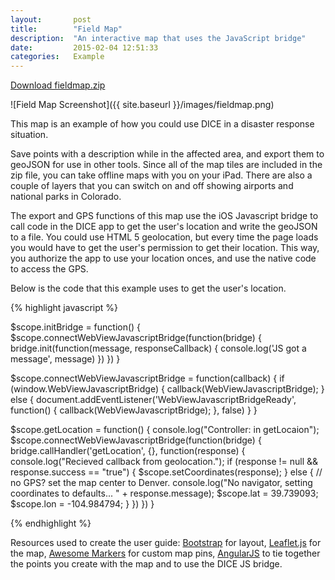 ```yaml
---
layout:       post
title:        "Field Map"
description:  "An interactive map that uses the JavaScript bridge"
date:         2015-02-04 12:51:33
categories:   Example
---
```

[Download fieldmap.zip][zip]

![Field Map Screenshot]({{ site.baseurl }}/images/fieldmap.png)

This map is an example of how you could use DICE in a disaster response situation.

Save points with a description while in the affected area, and export them to geoJSON for use in other tools. Since all of the map tiles are included in the zip file, you can take offline maps with you on your iPad. There are also a couple of layers that you can switch on and off showing airports and national parks in Colorado. 

The export and GPS functions of this map use the iOS Javascript bridge to call code in the DICE app to get the user's location and write the geoJSON to a file. You could use HTML 5 geolocation, but every time the page loads you would have to get the user's permission to get their location. This way, you authorize the app to use your location onces, and use the native code to access the GPS.

Below is the code that this example uses to get the user's location.

{% highlight javascript %}

  $scope.initBridge = function() {
    $scope.connectWebViewJavascriptBridge(function(bridge) {
      bridge.init(function(message, responseCallback) {
        console.log('JS got a message', message)
      })
    })
  }

  $scope.connectWebViewJavascriptBridge = function(callback) {
    if (window.WebViewJavascriptBridge) {
      callback(WebViewJavascriptBridge);
    } else {
      document.addEventListener('WebViewJavascriptBridgeReady', function() {
        callback(WebViewJavascriptBridge);
      }, false)
    }
  }

  $scope.getLocation = function() {
    console.log("Controller: in getLocaion");
    $scope.connectWebViewJavascriptBridge(function(bridge) {
      bridge.callHandler('getLocation', {}, function(response) {
        console.log("Recieved callback from geolocation.");
        if (response != null && response.success == "true") {
          $scope.setCoordinates(response);
        } else { // no GPS? set the map center to Denver.
          console.log("No navigator, setting coordinates to defaults... " + response.message);
          $scope.lat = 39.739093;
          $scope.lon = -104.984794;
        }
      })
    })
  }
  
{% endhighlight %}

Resources used to create the user guide: [Bootstrap][bootstrap] for layout, [Leaflet.js][leaflet] for the map, [Awesome Markers][awesome] for custom map pins, [AngularJS][angular] to tie together the points you create with the map and to use the DICE JS bridge.

[bootstrap]:    http://getbootstrap.com/
[angular]:      https://angularjs.org/
[leaflet]:      http://leafletjs.com/
[awesome]:      https://github.com/lvoogdt/Leaflet.awesome-markers
[zip]:          https://github.com/tyburg/disconnected-content-explorer-examples/raw/master/fieldmap.zip
